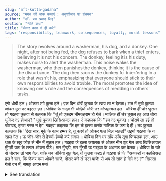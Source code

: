 ```yaml
---
slug: "mft-kutta-gadaha"
source: "मगध की लोक कथाएं : अनुशाीलन एवं संचयन"
author: "डॉ. राम प्रसाद सिंह"
section: "नीति कथा"
title: "जेकर काम वो ही करे"
tags: "responsibility, teamwork, consequences, loyalty, moral lessons"
---
```

<blockquote>
The story revolves around a washerman, his dog, and a donkey. One night, after not being fed, the dog refuses to bark when a thief enters, believing it is not his concern. The donkey, feeling it is his duty, makes noise to alert the washerman. This noise wakes the washerman, who then punishes the donkey, thinking it is the cause of the disturbance. The dog then scorns the donkey for interfering in a role that wasn't his, emphasizing that everyone should stick to their own responsibilities to avoid trouble. The moral promotes the idea of knowing one's role and the consequences of meddling in others' tasks.
</blockquote>

एगो धोबी हल। ओकरा एगो कुत्ता हले। एक दिन धोबी कुतवा के खाय ला न देलक। रात में भूखे कुतवा ओकर दूरा पर बइठल हल। धोबिया के गदहा भी ओहिजे ओरी तर ओंघड़ायल हल। धोबिया हीं चोर घुसल तो गदहवा कुतवा से कहलक कि ''तूं तो एकदम नीमकहराम हो गेले। मालिक हीं चोर घुसल हइ आउ तोरा भूकिए नऽ होआउ?'’ भूखे कुतवा खिसिआयल हल। से कहलक कि ''हम नऽ भूकवइ। चोरावे ला हई तो चोरावइ, हमरा गरज न हे!'' गदहवा कहलक कि हम तो हल्ला करके मालिक के जगा दे ही। तऽ कुतवा कहलक कि ''देख सार, भूके के काम हम्मर हे, तू करवें तो ओकर फल मिल जतउ!'' तइयो गदहवा के न रहल गेल। ऊ जोर-जोर से हेच्चों-हेच्चों करे लगल । धोबिया दिन भर ढाँय-ढाँय लूगा फिचलक हल, आउ थक के खूब जोड़ से नीन में सूतल हल। गदहवा जे हल्ला कयलक से ओकर नीन टूट गेल आउ खिसिआयल मुँगड़ी उठा के लगल ओकरा पीटे। मार मुँगड़ी, मार मुँगड़ी ऊ गदहवा के अधमरू कर देलक। धोबिया के उठे से चोरवन तो भाग गेल, बाकि जब धोबिया सूत गेल, तो कुतवा कहऽ हे गदहवा से कि ''अबकहीं न कहलिअउ हल रे सार, कि जेकर काम ओकरे साजे, दोसर करे तो डंटा बाजे! से अब तो सांत हो गेले नऽ ?'’ खिस्सा गेलो वन में, समझ अप्पन मन! 

<details>
<summary>See translation</summary>

Once there was a washerman. He had a dog. One day, the washerman did not feed the dog. At night, the hungry dog sat at the door. The washerman’s donkey was also lying there, dozing off. When the thief entered, the donkey said to the dog, "You have become quite ungrateful. The master is here with a thief, and you are just sitting there!" The hungry dog was annoyed and said, "I won't bark. If there’s thievery, let it happen; it’s not my concern!" The donkey replied, "Well, I will make noise to alert the master." Then the dog said, "Listen, friend, it’s my job to be hungry; if you do your part, you will reap the rewards!" Still, the donkey could not help it. It started braying loudly. The washerman, who had been tossing and turning all day, finally fell into a deep sleep from exhaustion. The noise made by the donkey woke him up, and in annoyance, he picked up a stick and started hitting the donkey. Blows from the stick left the donkey half-beaten. The thieves, hearing the commotion, fled, but once the washerman fell asleep again, the dog said to the donkey, "Didn't I tell you before, that each should do their own work? If someone meddles in another's job, they will get a beating! Now it has become quiet, hasn’t it?" So, think wisely in your heart!
</details>
